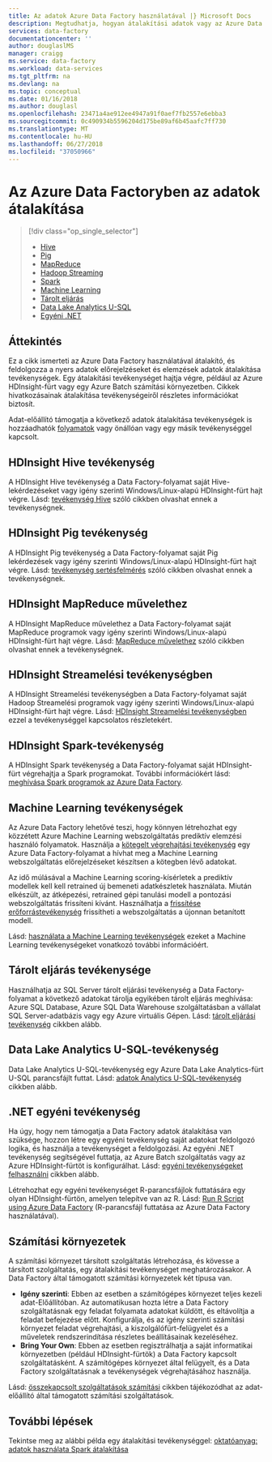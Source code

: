 ```yaml
---
title: Az adatok Azure Data Factory használatával |} Microsoft Docs
description: Megtudhatja, hogyan átalakítási adatok vagy az Azure Data Factory a Hadoop, a Machine Learning vagy az Azure Data Lake Analytics folyamat közé.
services: data-factory
documentationcenter: ''
author: douglaslMS
manager: craigg
ms.service: data-factory
ms.workload: data-services
ms.tgt_pltfrm: na
ms.devlang: na
ms.topic: conceptual
ms.date: 01/16/2018
ms.author: douglasl
ms.openlocfilehash: 23471a4ae912ee4947a91f0aef7fb2557e6ebba3
ms.sourcegitcommit: 0c490934b5596204d175be89af6b45aafc7ff730
ms.translationtype: MT
ms.contentlocale: hu-HU
ms.lasthandoff: 06/27/2018
ms.locfileid: "37050966"
---
```

# <a name="transform-data-in-azure-data-factory"></a>Az Azure Data Factoryben az adatok átalakítása
> [!div class="op_single_selector"]
> * [Hive](transform-data-using-hadoop-hive.md)  
> * [Pig](transform-data-using-hadoop-pig.md)  
> * [MapReduce](transform-data-using-hadoop-map-reduce.md)  
> * [Hadoop Streaming](transform-data-using-hadoop-streaming.md)
> * [Spark](transform-data-using-spark.md)
> * [Machine Learning](transform-data-using-machine-learning.md) 
> * [Tárolt eljárás](transform-data-using-stored-procedure.md)
> * [Data Lake Analytics U-SQL](transform-data-using-data-lake-analytics.md)
> * [Egyéni .NET](transform-data-using-dotnet-custom-activity.md)

## <a name="overview"></a>Áttekintés
Ez a cikk ismerteti az Azure Data Factory használatával átalakító, és feldolgozza a nyers adatok előrejelzéseket és elemzések adatok átalakítása tevékenységek. Egy átalakítási tevékenységet hajtja végre, például az Azure HDInsight-fürt vagy egy Azure Batch számítási környezetben. Cikkek hivatkozásainak átalakítása tevékenységeiről részletes információkat biztosít.

Adat-előállító támogatja a következő adatok átalakítása tevékenységek is hozzáadhatók [folyamatok](concepts-pipelines-activities.md) vagy önállóan vagy egy másik tevékenységgel kapcsolt.

## <a name="hdinsight-hive-activity"></a>HDInsight Hive tevékenység
A HDInsight Hive tevékenység a Data Factory-folyamat saját Hive-lekérdezéseket vagy igény szerinti Windows/Linux-alapú HDInsight-fürt hajt végre. Lásd: [tevékenység Hive](transform-data-using-hadoop-hive.md) szóló cikkben olvashat ennek a tevékenységnek. 

## <a name="hdinsight-pig-activity"></a>HDInsight Pig tevékenység
A HDInsight Pig tevékenység a Data Factory-folyamat saját Pig lekérdezések vagy igény szerinti Windows/Linux-alapú HDInsight-fürt hajt végre. Lásd: [tevékenység sertésfelmérés](transform-data-using-hadoop-pig.md) szóló cikkben olvashat ennek a tevékenységnek. 

## <a name="hdinsight-mapreduce-activity"></a>HDInsight MapReduce művelethez
A HDInsight MapReduce művelethez a Data Factory-folyamat saját MapReduce programok vagy igény szerinti Windows/Linux-alapú HDInsight-fürt hajt végre. Lásd: [MapReduce művelethez](transform-data-using-hadoop-map-reduce.md) szóló cikkben olvashat ennek a tevékenységnek.

## <a name="hdinsight-streaming-activity"></a>HDInsight Streamelési tevékenységben
A HDInsight Streamelési tevékenységben a Data Factory-folyamat saját Hadoop Streamelési programok vagy igény szerinti Windows/Linux-alapú HDInsight-fürt hajt végre. Lásd: [HDInsight Streamelési tevékenységben](transform-data-using-hadoop-streaming.md) ezzel a tevékenységgel kapcsolatos részletekért.

## <a name="hdinsight-spark-activity"></a>HDInsight Spark-tevékenység
A HDInsight Spark tevékenység a Data Factory-folyamat saját HDInsight-fürt végrehajtja a Spark programokat. További információkért lásd: [meghívása Spark programok az Azure Data Factory](transform-data-using-spark.md). 

## <a name="machine-learning-activities"></a>Machine Learning tevékenységek
Az Azure Data Factory lehetővé teszi, hogy könnyen létrehozhat egy közzétett Azure Machine Learning webszolgáltatás prediktív elemzési használó folyamatok. Használja a [kötegelt végrehajtási tevékenység](transform-data-using-machine-learning.md) egy Azure Data Factory-folyamat a hívhat meg a Machine Learning webszolgáltatás előrejelzéseket készítsen a kötegben lévő adatokat.

Az idő múlásával a Machine Learning scoring-kísérletek a prediktív modellek kell kell retrained új bemeneti adatkészletek használata. Miután elkészült, az átképezési, retrained gépi tanulási modell a pontozási webszolgáltatás frissíteni kívánt. Használhatja a [frissítése erőforrástevékenység](update-machine-learning-models.md) frissítheti a webszolgáltatás a újonnan betanított modell.  

Lásd: [használata a Machine Learning tevékenységek](transform-data-using-machine-learning.md) ezeket a Machine Learning tevékenységeket vonatkozó további információért. 

## <a name="stored-procedure-activity"></a>Tárolt eljárás tevékenysége
Használhatja az SQL Server tárolt eljárási tevékenység a Data Factory-folyamat a következő adatokat tárolja egyikében tárolt eljárás meghívása: Azure SQL Database, Azure SQL Data Warehouse szolgáltatásban a vállalat SQL Server-adatbázis vagy egy Azure virtuális Gépen. Lásd: [tárolt eljárási tevékenység](transform-data-using-stored-procedure.md) cikkben alább.  

## <a name="data-lake-analytics-u-sql-activity"></a>Data Lake Analytics U-SQL-tevékenység
Data Lake Analytics U-SQL-tevékenység egy Azure Data Lake Analytics-fürt U-SQL parancsfájlt futtat. Lásd: [adatok Analytics U-SQL-tevékenység](transform-data-using-data-lake-analytics.md) cikkben alább. 

## <a name="net-custom-activity"></a>.NET egyéni tevékenység
Ha úgy, hogy nem támogatja a Data Factory adatok átalakítása van szüksége, hozzon létre egy egyéni tevékenység saját adatokat feldolgozó logika, és használja a tevékenységet a feldolgozási. Az egyéni .NET tevékenység segítségével futtatja, az Azure Batch szolgáltatás vagy az Azure HDInsight-fürtöt is konfigurálhat. Lásd: [egyéni tevékenységeket felhasználni](transform-data-using-dotnet-custom-activity.md) cikkben alább. 

Létrehozhat egy egyéni tevékenységet R-parancsfájlok futtatására egy olyan HDInsight-fürtön, amelyen telepítve van az R. Lásd: [Run R Script using Azure Data Factory](https://github.com/Azure/Azure-DataFactory/tree/master/Samples/RunRScriptUsingADFSample) (R-parancsfájl futtatása az Azure Data Factory használatával). 

## <a name="compute-environments"></a>Számítási környezetek
A számítási környezet társított szolgáltatás létrehozása, és kövesse a társított szolgáltatás, egy átalakítási tevékenységet meghatározásakor. A Data Factory által támogatott számítási környezetek két típusa van. 

- **Igény szerinti**: Ebben az esetben a számítógépes környezet teljes kezeli adat-Előállítóban. Az automatikusan hozta létre a Data Factory szolgáltatásnak egy feladat folyamata adatokat küldött, és eltávolítja a feladat befejezése előtt. Konfigurálja, és az igény szerinti számítási környezet feladat végrehajtási, a kiszolgálófürt-felügyelet és a műveletek rendszerindítása részletes beállításainak kezeléséhez. 
- **Bring Your Own**: Ebben az esetben regisztrálhatja a saját informatikai környezetben (például HDInsight-fürtök) a Data Factory kapcsolt szolgáltatásként. A számítógépes környezet által felügyelt, és a Data Factory szolgáltatásnak a tevékenységek végrehajtásához használja. 

Lásd: [összekapcsolt szolgáltatások számítási](compute-linked-services.md) cikkben tájékozódhat az adat-előállító által támogatott számítási szolgáltatások. 

## <a name="next-steps"></a>További lépések
Tekintse meg az alábbi példa egy átalakítási tevékenységgel: [oktatóanyag: adatok használata Spark átalakítása](tutorial-transform-data-spark-powershell.md)
